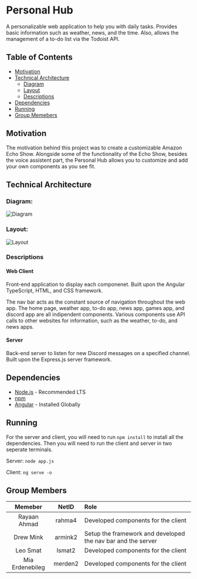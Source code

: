# Personal Hub

A personalizable web application to help you with daily tasks. Provides basic information such as weather, news, and the time. Also, allows the management of a to-do list via the Todoist API.

## Table of Contents
* [Motivation](#motivation)
* [Technical Architecture](#technical-architecture)
  * [Diagram](#diagram)
  * [Layout](#layout)
  * [Descriptions](#descriptions)
* [Dependencies](#dependencies)
* [Running](#running)
* [Group Memebers](#group-members)

## Motivation

The motivation behind this project was to create a customizable Amazon Echo Show. Alongside some of the functionality of the Echo Show, besides the voice assistent part, the Personal Hub allows you to customize and add your own components as you see fit.

## Technical Architecture

### Diagram:

![Diagram](docs/TechArch.jpg)

### Layout:

![Layout](docs/Layout.jpg)

### Descriptions

#### Web Client

Front-end application to display each componenet. Built upon the Angular TypeScript, HTML, and CSS framework.

The nav bar acts as the constant source of navigation throughout the web app. The home page, weather app, to-do app, news app, games app, and discord app are all indipendent components. Various components use API calls to other websites for information, such as the weather, to-do, and news apps.

#### Server

Back-end server to listen for new Discord messages on a specified channel. Built upon the Express.js server framework.

## Dependencies

- [Node.js](https://nodejs.org) - Recommended LTS
- [npm](https://www.npmjs.com)
- [Angular](https://angular.io) - Installed Globally

## Running

For the server and client, you will need to run `npm install` to install all the dependencies. Then you will need to run the client and server in two seperate terminals.

Server: `node app.js`

Client: `ng serve -o`

## Group Members

| Memeber         | NetID   | Role                                                         |
| :-------------: | :-----: | :----------------------------------------------------------- |
| Rayaan Ahmad    | rahma4  | Developed components for the client                          |
| Drew Mink       | armink2 | Setup the framework and developed the nav bar and the server |
| Leo Smat        | lsmat2  | Developed components for the client                          |
| Mia Erdenebileg | merden2 | Developed components for the client                          |